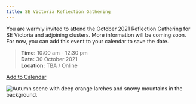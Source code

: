 ```yaml
---
title: SE Victoria Reflection Gathering
---
```

You are warmly invited to attend the October 2021 Reflection Gathering for SE Victoria and adjoining clusters. More information will be coming soon. For now, you can add this event to your calendar to save the date.

> **Time:** 10:00 am - 12:30 pm\
> **Date:** 30 October 2021\
> **Location:** TBA / Online

<a title="Add to Calendar" class="addeventatc" data-id="Rd9362043" href="https://www.addevent.com/event/Rd9362043" target="_blank" rel="nofollow">Add to Calendar</a>

![Autumn scene with deep orange larches and snowy mountains in the background.](/uploads/autumn-forest.png)